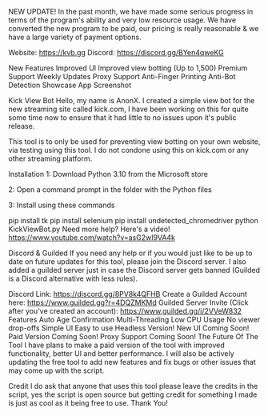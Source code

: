 NEW UPDATE!
In the past month, we have made some serious progress in terms of the program's ability and very low resource usage. We have converted the new program to be paid, our pricing is really reasonable & we have a large variety of payment options.

Website: https://kvb.gg
Discord: https://discord.gg/BYen4qweKG

New Features
Improved UI
Improved view botting (Up to 1,500)
Premium Support
Weekly Updates
Proxy Support
Anti-Finger Printing
Anti-Bot Detection
Showcase
App Screenshot

Kick View Bot
Hello, my name is AnonX. I created a simple view bot for the new streaming site called kick.com, I have been working on this for quite some time now to ensure that it had little to no issues upon it's public release.

This tool is to only be used for preventing view botting on your own website, via testing using this tool. I do not condone using this on kick.com or any other streaming platform.

Installation
1: Download Python 3.10 from the Microsoft store

2: Open a command prompt in the folder with the Python files

3: Install using these commands

  pip install tk
  pip install selenium
  pip install undetected_chromedriver
  python KickViewBot.py
Need more help? Here's a video! https://www.youtube.com/watch?v=asG2wI9VA4k

Discord & Guilded
If you need any help or if you would just like to be up to date on future updates for this tool, please join the Discord server. I also added a guilded server just in case the Discord server gets banned (Guilded is a Discord alternative with less rules).

Discord Link: https://discord.gg/8PV8k4QFHB
Create a Guilded Account here: https://www.guilded.gg?r=4DQZMKMd
Guilded Server Invite (Click after you've created an account): https://www.guilded.gg/i/2VVeW832
Features
Auto Age Confirmation
Multi-Threading
Low CPU Usage
No viewer drop-offs
Simple UI
Easy to use
Headless Version!
New UI Coming Soon!
Paid Version Coming Soon!
Proxy Support Coming Soon!
The Future Of The Tool
I have plans to make a paid version of the tool with improved functionality, better UI and better performance. I will also be actively updating the free tool to add new features and fix bugs or other issues that may come up with the script.

Credit
I do ask that anyone that uses this tool please leave the credits in the script, yes the script is open source but getting credit for something I made is just as cool as it being free to use. Thank You!
